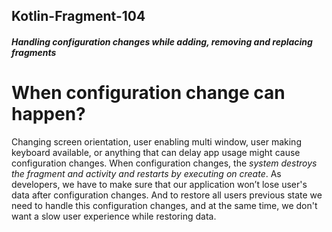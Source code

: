 ## Kotlin-Fragment-104
###### **Handling configuration changes while adding, removing and replacing fragments**

# **When configuration change can happen?**

Changing screen orientation, user enabling multi window, user making keyboard available, or anything that can delay app 
usage might cause configuration changes. When configuration changes, the *system destroys the fragment and activity and 
restarts by executing on create*. As developers, we have to make sure that our application won’t lose user's data after 
configuration changes. And to restore all users previous state we need to handle this configuration changes, and at the 
same time, we don't want a slow user experience while restoring data. 
